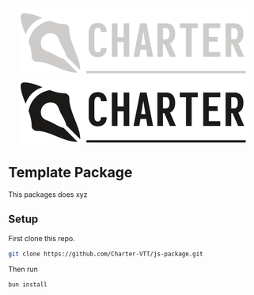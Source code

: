 <p align="center">
  <img src="https://github.com/Charter-VTT/.github/blob/7f14a77afba7ab274d24de2a38e2cabd33cccc5a/logo-dark.png#gh-dark-mode-only">
  <img src="https://github.com/Charter-VTT/.github/blob/7f14a77afba7ab274d24de2a38e2cabd33cccc5a/logo.png#gh-light-mode-only">
</p>

# Template Package

This packages does xyz

## Setup

First clone this repo.

```bash
git clone https://github.com/Charter-VTT/js-package.git
```

Then run

```bash
bun install
```
